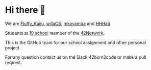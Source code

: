 # Hi there 👋

We are [Fluffy_Kaiju](https://github.com/Matthew-Dreemurr), [willaCS](https://github.com/willaCS), [mkoyamba](https://github.com/mkoyamba) and [HHHati](https://github.com/HHHati)

Students at [19 school](https://campus19.be/) member of the [42Network](https://42.fr/en/network-42/).

This is the GitHub team for our school assignment and other personal project.

For any question contact us on the Slack 42born2code or make a pull request.
